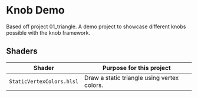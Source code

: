 # Knob Demo

Based off project 01_triangle. A demo project to showcase different knobs possible with the knob framework.

## Shaders

Shader                    | Purpose for this project
------------------------- | -----------------------------------------------------
`StaticVertexColors.hlsl` | Draw a static triangle using vertex colors.
